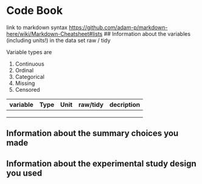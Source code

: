 # Code Book
link to markdown syntax https://github.com/adam-p/markdown-here/wiki/Markdown-Cheatsheet#lists
## Information about the variables (including units!) in the data set raw / tidy

Variable types are
  1. Continuous 
  2. Ordinal
  3. Categorical
  4. Missing
  5. Censored


| variable  |Type   | Unit | raw/tidy  |decription   |
|---|---|---|---|---|
|   |   |   |   |   |
|   |   |   |   |   |
|   |   |   |   |   |



## Information about the summary choices you made


## Information about the experimental study design you used
